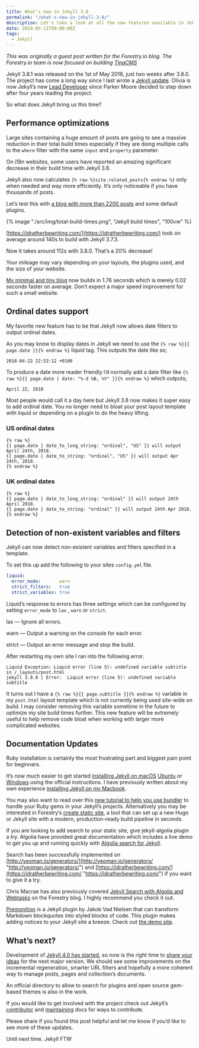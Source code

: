 ```yaml
---
title: What's new in Jekyll 3.8
permalink: "/what-s-new-in-jekyll-3-8/"
description: Let's take a look at all the new features available in Jekyll 3.8.0
date: 2018-05-11T09:00:00Z
tags:
  - Jekyll
---
```


*This was originally a guest post written for the Forestry.io blog. The Forestry.io team is now focused on building [TinaCMS](https://tina.io)*

Jekyll 3.8.1 was released on the 1st of May 2018, just two weeks after 3.8.0. The project has come a long way since I last wrote a [Jekyll update](https://desiredpersona.com/what-s-new-in-jekyll-3-4/). Olivia is now Jekyll’s new [Lead Developer](https://jekyllrb.com/news/2018/02/19/meet-jekyll-s-new-lead-developer/) since Parker Moore decided to step down after four years leading the project.

So what does Jekyll bring us this time?

## Performance optimizations

Large sites containing a huge amount of posts are going to see a massive reduction in their total build times especially if they are doing multiple calls to the `where` filter with the same `input` and `property` parameter.

On i18n websites, some users have reported an amazing significant decrease in their build time with Jekyll 3.8.

Jekyll also now calculates `{% raw %}site.related_posts{% endraw %}` only when needed and way more efficiently. It’s only noticeable if you have thousands of posts.

Let’s test this with [a blog with more than 2200 posts](https://github.com/tomjoht/tomjoht.github.io) and some default plugins.

{% image "./src/img/total-build-times.png", "Jekyll build times", "100vw" %}

[https://idratherbewriting.com/](https://idratherbewriting.com/) took on average around 140s to build with Jekyll 3.7.3.

Now it takes around 112s with 3.8.0. That’s a 20% decrease!

Your mileage may vary depending on your layouts, the plugins used, and the size of your website.

[My minimal and tiny blog](https://desiredpersona.com/) now builds  in 1.76 seconds which is merely 0.02 seconds faster on average. Don’t expect a major speed improvement for such a small website.

## Ordinal dates support

My favorite new feature has to be that Jekyll now allows date filters to output ordinal dates.

As you may know to display dates in Jekyll we need to use the `{% raw %}{{ page.date }}{% endraw %}` liquid tag. This outputs the date like so;

```
2018-04-22 22:52:12 +0100
```

To produce a date more reader friendly i’d normally add a date filter like `{% raw %}{{ page.date | date: "%-d %B, %Y" }}{% endraw %}` which outputs;

```
April 22, 2018
```

Most people would call it a day here but Jekyll 3.8 now makes it super easy to add ordinal date. You no longer need to bloat your post layout template with liquid or depending on a plugin to do the heavy lifting.

### US ordinal dates

```liquid
{% raw %}
{{ page.date | date_to_long_string: "ordinal", "US" }} will output April 24th, 2018.
{{ page.date | date_to_string: "ordinal", "US" }} will output Apr 24th, 2018.
{% endraw %}
```

### UK ordinal dates

```liquid
{% raw %}
{{ page.date | date_to_long_string: "ordinal" }} will output 24th April 2018.
{{ page.date | date_to_string: "ordinal" }} will output 24th Apr 2018.
{% endraw %}
```

## Detection of non-existent variables and filters

Jekyll can now detect non-existent variables and filters specified in a template.

To set this up add the following to your sites `config.yml` file.

```yaml
liquid:
  error_mode:       warn
  strict_filters:   true
  strict_variables: true
```

Liquid’s response to errors has three settings which can be configured by setting `error_mode` to `lax` , `warn` or `strict`.

lax — Ignore all errors.

warn — Output a warning on the console for each error.

strict — Output an error message and stop the build.

After restarting my own site I ran into the following error.

```shell
Liquid Exception: Liquid error (line 5): undefined variable subtitle in /_layouts/post.html
jekyll 3.8.0 | Error:  Liquid error (line 5): undefined variable subtitle
```

It turns out I have a `{% raw %}{{ page.subtitle }}{% endraw %}` variable in my `post.html` layout template which is not currently being used site-wide on build. I may consider removing this variable sometime in the future to optimize my site build times further. This new feature will be extremely useful to help remove code bloat when working with larger more complicated websites.

## Documentation Updates

Ruby installation is certainly the most frustrating part and biggest pain point for beginners.

It’s now much easier to get started [installing Jekyll on macOS](https://jekyllrb.com/docs/installation/#macOS) [Ubuntu](https://jekyllrb.com/docs/installation/#ubuntu) or [Windows](https://jekyllrb.com/docs/windows/#installation-via-rubyinstaller) using the official instructions. I have previously written about my own experience [installing Jekyll on my Macbook](https://desiredpersona.com/install-jekyll-on-macos/).

You may also want to read over this [new tutorial to help you use bundler](https://jekyllrb.com/tutorials/using-jekyll-with-bundler/) to handle your Ruby gems in your Jekyll’s projects. Alternatively you may be interested in Forestry’s [create static site](https://forestry.io/blog/instant-production-ready-scaffolding-with-create-static-site/), a tool that can set up a new Hugo or Jekyll site with a modern, production-ready build pipeline in seconds.

If you are looking to add search to your static site, give jekyll-algolia plugin a try. Algolia have provided great documentation which includes a live demo to get you up and running quickly with [Algolia search for Jekyll](https://github.com/algolia/jekyll-algolia).

Search has been successfully implemented on [http://yeoman.io/generators/](http://yeoman.io/generators/ "http://yeoman.io/generators/") and [https://idratherbewriting.com/](https://idratherbewriting.com/ "https://idratherbewriting.com/")  if you want to give it a try.

Chris Macrae has also previously covered [Jekyll Search with Algolia and Webtasks](https://forestry.io/blog/search-with-algolia-in-jekyll/) on the Forestry blog. I highly recommend you check it out.

[Premonition](https://github.com/lazee/premonition) is a Jekyll plugin by Jakob Vad Nielsen that can transform Markdown blockquotes into styled blocks of code. This plugin makes adding notices to your Jekyll site a breeze. Check out [the demo site](https://lazee.github.io/premonition-demo/).

## What’s next?

Development of [Jekyll 4.0 has started](https://jekyllrb.com/news/2018/04/19/development-update/), so now is the right time to [share your ideas](https://github.com/jekyll/jekyll/issues/6948) for the next major version. We should see some improvements on the incremental regeneration, smarter URL filters and hopefully a more coherent way to manage posts, pages and collection’s documents.

An official directory to allow to search for plugins and open source gem-based themes is also in the work.

If you would like to get involved with the project check out Jekyll’s [contributor](https://jekyllrb.com/docs/contributing/) and [maintaining](https://jekyllrb.com/docs/maintaining/) docs for ways to contribute.

Please share if you found this post helpful and let me know if you’d like to see more of these updates.

Until next time. Jekyll FTW
